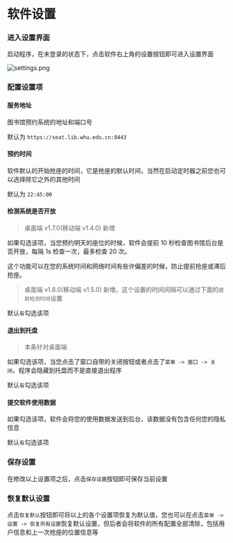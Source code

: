 # 软件设置

### 进入设置界面

启动程序，在未登录的状态下，点击软件右上角的设置按钮即可进入设置界面

![settings.png](https://home.cs-tao.cc/github-content/contents/github/whu-library-seat/settings.png)

### 配置设置项

#### 服务地址

图书馆预约系统的地址和端口号

默认为 `https://seat.lib.whu.edu.cn:8443`

#### 预约时间

软件默认的开始抢座的时间，它是抢座的默认时间，当然在启动定时器之前您也可以选择除它之外的其他时间

默认为 `22:45:00`

#### 检测系统是否开放

> 桌面端 v1.7.0(移动端 v1.4.0) 新增

如果勾选该项，当您预约明天的座位的时候，软件会提前 10 秒检查图书馆后台是否开放，每隔 1s 检查一次，最多检查 20 次。

这个功能可以在您的系统时间和网络时间有些许偏差的时候，防止提前抢座或滞后抢座。

> 桌面端 v1.8.0(移动端 v1.5.0) 新增。这个设置的时间间隔可以通过下面的`提前检测时间`设置

默认`有`勾选该项

#### 退出到托盘

> 本条针对桌面端

如果勾选该项，当您点击了窗口自带的关闭按钮或者点击了`菜单 -> 窗口 -> 关闭`，程序会隐藏到托盘而不是直接退出程序

默认`有`勾选该项

#### 提交软件使用数据

如果勾选该项，软件会将您的使用数据发送到后台，该数据没有包含任何您的隐私信息

默认`有`勾选该项

### 保存设置

在修改以上设置项之后，点击`保存设置`按钮即可保存当前设置

### 恢复默认设置

点击`恢复默认`按钮即可将以上的各个设置项恢复为默认值，您也可以在点击`菜单 -> 设置 -> 恢复所有设置`恢复默认设置，但后者会将软件的所有配置全部清除，包括用户信息和上一次抢座的位置信息等

